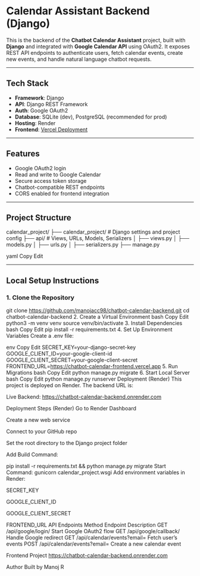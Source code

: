 #  Calendar Assistant Backend (Django)

This is the backend of the **Chatbot Calendar Assistant** project, built with **Django** and integrated with **Google Calendar API** using OAuth2. It exposes REST API endpoints to authenticate users, fetch calendar events, create new events, and handle natural language chatbot requests.

---

##  Tech Stack

- **Framework**: Django 
- **API**: Django REST Framework
- **Auth**: Google OAuth2
- **Database**: SQLite (dev), PostgreSQL (recommended for prod)
- **Hosting**: Render
- **Frontend**: [Vercel Deployment](https://chatbot-calendar-frontend.vercel.app)

---

##  Features

- Google OAuth2 login
- Read and write to Google Calendar
- Secure access token storage
- Chatbot-compatible REST endpoints
- CORS enabled for frontend integration

---

##  Project Structure

calendar_project/
├── calendar_project/ # Django settings and project config
├── api/ # Views, URLs, Models, Serializers
│ ├── views.py
│ ├── models.py
│ ├── urls.py
│ ├── serializers.py
├── manage.py

yaml
Copy
Edit

---

##  Local Setup Instructions

### 1. Clone the Repository

git clone https://github.com/manojacc98/chatbot-calendar-backend.git
cd chatbot-calendar-backend
2. Create a Virtual Environment
bash
Copy
Edit
python3 -m venv venv
source venv/bin/activate
3. Install Dependencies
bash
Copy
Edit
pip install -r requirements.txt
4. Set Up Environment Variables
Create a .env file:

env
Copy
Edit
SECRET_KEY=your-django-secret-key
GOOGLE_CLIENT_ID=your-google-client-id
GOOGLE_CLIENT_SECRET=your-google-client-secret
FRONTEND_URL=https://chatbot-calendar-frontend.vercel.app
5. Run Migrations
bash
Copy
Edit
python manage.py migrate
6. Start Local Server
bash
Copy
Edit
python manage.py runserver
 Deployment (Render)
This project is deployed on Render. The backend URL is:

Live Backend: https://chatbot-calendar-backend.onrender.com

 Deployment Steps (Render)
Go to Render Dashboard

Create a new web service

Connect to your GitHub repo

Set the root directory to the Django project folder

Add Build Command:

pip install -r requirements.txt && python manage.py migrate
Start Command:
gunicorn calendar_project.wsgi
Add environment variables in Render:

SECRET_KEY

GOOGLE_CLIENT_ID

GOOGLE_CLIENT_SECRET

FRONTEND_URL
 API Endpoints
Method	Endpoint	Description
GET	/api/google/login/	Start Google OAuth2 flow
GET	/api/google/callback/	Handle Google redirect
GET	/api/calendar/events?email=	Fetch user’s events
POST	/api/calendar/events?email=	Create a new calendar event

Frontend Project
https://chatbot-calendar-backend.onrender.com


 Author
Built by Manoj R




